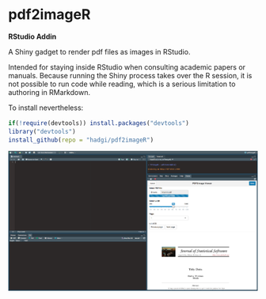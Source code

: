 # pdf2imageR

__RStudio Addin__

A Shiny gadget to render pdf files as images in RStudio.

Intended for staying inside RStudio when consulting academic papers or manuals. 
Because running the Shiny process takes over the R session, it is not possible to run code while reading, which is a serious limitation to authoring in RMarkdown.

To install nevertheless:  

``` r
if(!require(devtools)) install.packages("devtools")
library("devtools")
install_github(repo = "hadgi/pdf2imageR")
```

![alt text](https://github.com/hadgi/pdf2imageR/blob/master/img/pdf2imageR_printscreen.png "Example RStudio screen")
